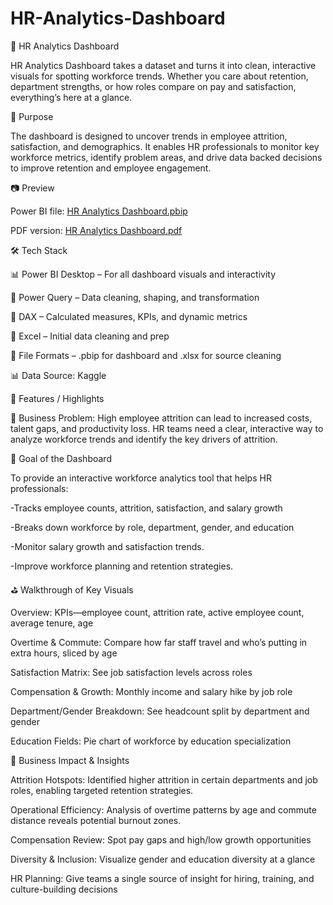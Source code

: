 # HR-Analytics-Dashboard
👔 HR Analytics Dashboard

HR Analytics Dashboard takes a dataset and turns it into clean, interactive visuals for spotting workforce trends. Whether you care about retention, department strengths, or how roles compare on pay and satisfaction, everything’s here at a glance.

📝 Purpose

The dashboard is designed to uncover trends in employee attrition, satisfaction, and demographics. It enables HR professionals to monitor key workforce metrics, identify problem areas, and drive data backed decisions to improve retention and employee engagement.

📷 Preview

Power BI file: [HR Analytics Dashboard.pbip](https://github.com/sanskratiii/HR-Analytics-Dashboard/blob/main/HR%20Analytics%20Dashboard.pbip)

PDF version: [HR Analytics Dashboard.pdf](https://github.com/sanskratiii/HR-Analytics-Dashboard/blob/main/HR%20Analytics%20Dashboard.pdf)

🛠 Tech Stack

📊 Power BI Desktop – For all dashboard visuals and interactivity

📂 Power Query – Data cleaning, shaping, and transformation

🧠 DAX – Calculated measures, KPIs, and dynamic metrics

📝 Excel – Initial data cleaning and prep

📁 File Formats – .pbip for dashboard and .xlsx for source cleaning

📊 Data Source: Kaggle 

🌟 Features / Highlights

🔹 Business Problem: High employee attrition can lead to increased costs, talent gaps, and productivity loss. HR teams need a clear, interactive way to analyze workforce trends and identify the key drivers of attrition.

🎯 Goal of the Dashboard

To provide an interactive workforce analytics tool that helps HR professionals:

-Tracks employee counts, attrition, satisfaction, and salary growth

-Breaks down workforce by role, department, gender, and education

-Monitor salary growth and satisfaction trends.

-Improve workforce planning and retention strategies.

⛳ Walkthrough of Key Visuals

Overview: KPIs—employee count, attrition rate, active employee count, average tenure, age

Overtime & Commute: Compare how far staff travel and who’s putting in extra hours, sliced by age

Satisfaction Matrix: See job satisfaction levels across roles

Compensation & Growth: Monthly income and salary hike by job role

Department/Gender Breakdown: See headcount split by department and gender

Education Fields: Pie chart of workforce by education specialization

💼 Business Impact & Insights

Attrition Hotspots: Identified higher attrition in certain departments and job roles, enabling targeted retention strategies.

Operational Efficiency: Analysis of overtime patterns by age and commute distance reveals potential burnout zones.

Compensation Review: Spot pay gaps and high/low growth opportunities

Diversity & Inclusion: Visualize gender and education diversity at a glance

HR Planning: Give teams a single source of insight for hiring, training, and culture-building decisions

